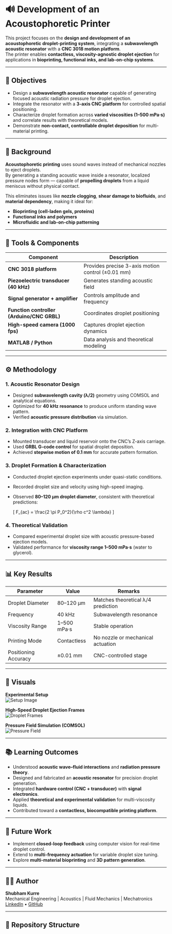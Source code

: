 # 🔊 Development of an Acoustophoretic Printer

This project focuses on the **design and development of an acoustophoretic droplet-printing system**, integrating a **subwavelength acoustic resonator** with a **CNC 3018 motion platform**.  
The printer enables **contactless, viscosity-agnostic droplet ejection** for applications in **bioprinting, functional inks, and lab-on-chip systems**.


---

## 🎯 Objectives
- Design a **subwavelength acoustic resonator** capable of generating focused acoustic radiation pressure for droplet ejection.
- Integrate the resonator with a **3-axis CNC platform** for controlled spatial positioning.
- Characterize droplet formation across **varied viscosities (1–500 mPa·s)** and correlate results with theoretical models.
- Demonstrate **non-contact, controllable droplet deposition** for multi-material printing.

---

## 🧠 Background

**Acoustophoretic printing** uses sound waves instead of mechanical nozzles to eject droplets.  
By generating a standing acoustic wave inside a resonator, localized pressure nodes form — capable of **propelling droplets** from a liquid meniscus without physical contact.  

This eliminates issues like **nozzle clogging**, **shear damage to biofluids**, and **material dependency**, making it ideal for:
- **Bioprinting (cell-laden gels, proteins)**
- **Functional inks and polymers**
- **Microfluidic and lab-on-chip patterning**

---

## 🧰 Tools & Components
| Component | Description |
|------------|-------------|
| **CNC 3018 platform** | Provides precise 3-axis motion control (±0.01 mm) |
| **Piezoelectric transducer (40 kHz)** | Generates standing acoustic field |
| **Signal generator + amplifier** | Controls amplitude and frequency |
| **Function controller (Arduino/CNC GRBL)** | Coordinates droplet positioning |
| **High-speed camera (1000 fps)** | Captures droplet ejection dynamics |
| **MATLAB / Python** | Data analysis and theoretical modeling |

---

## ⚙️ Methodology

### 1. Acoustic Resonator Design
- Designed **subwavelength cavity (λ/2)** geometry using COMSOL and analytical equations.  
- Optimized for **40 kHz resonance** to produce uniform standing wave pattern.  
- Verified **acoustic pressure distribution** via simulation.

### 2. Integration with CNC Platform
- Mounted transducer and liquid reservoir onto the CNC’s Z-axis carriage.
- Used **GRBL G-code control** for spatial droplet deposition.
- Achieved **stepwise motion of 0.1 mm** for accurate pattern formation.

### 3. Droplet Formation & Characterization
- Conducted droplet ejection experiments under quasi-static conditions.
- Recorded droplet size and velocity using high-speed imaging.
- Observed **80–120 μm droplet diameter**, consistent with theoretical predictions:
  
  \[
  F_{ac} = \frac{2 \pi P_0^2}{\rho c^2 \lambda}
  \]

### 4. Theoretical Validation
- Compared experimental droplet size with acoustic pressure-based ejection models.
- Validated performance for **viscosity range 1–500 mPa·s** (water to glycerol).

---

## 📊 Key Results

| Parameter | Value | Remarks |
|------------|--------|----------|
| Droplet Diameter | 80–120 μm | Matches theoretical λ/4 prediction |
| Frequency | 40 kHz | Subwavelength resonance |
| Viscosity Range | 1–500 mPa·s | Stable operation |
| Printing Mode | Contactless | No nozzle or mechanical actuation |
| Positioning Accuracy | ±0.01 mm | CNC-controlled stage |

---

## 🧪 Visuals

**Experimental Setup**  
![Setup Image](Results/acoustophoretic_setup.png)

**High-Speed Droplet Ejection Frames**  
![Droplet Frames](Results/droplet_frames.png)

**Pressure Field Simulation (COMSOL)**  
![Pressure Field](Results/pressure_field.png)

---

## 📚 Learning Outcomes
- Understood **acoustic wave–fluid interactions** and **radiation pressure theory**.
- Designed and fabricated an **acoustic resonator** for precision droplet generation.
- Integrated **hardware control (CNC + transducer)** with **signal electronics**.
- Applied **theoretical and experimental validation** for multi-viscosity liquids.
- Contributed toward a **contactless, biocompatible printing platform**.

---

## 🧭 Future Work
- Implement **closed-loop feedback** using computer vision for real-time droplet control.
- Extend to **multi-frequency actuation** for variable droplet size tuning.
- Explore **multi-material bioprinting** and **3D pattern generation**.

---

## 👨‍💻 Author
**Shubham Kurre**  
Mechanical Engineering | Acoustics | Fluid Mechanics | Mechatronics  
[LinkedIn](https://linkedin.com/in/) • [GitHub](https://github.com/shubhamkurre)

---

## 📂 Repository Structure
